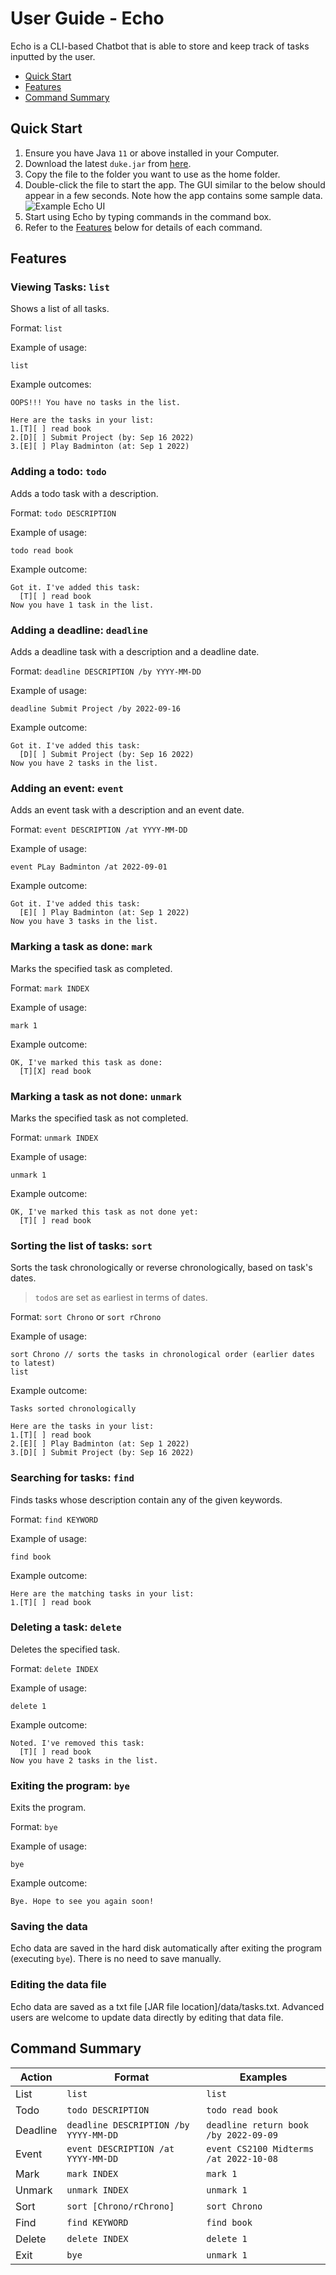 # User Guide - Echo

Echo is a CLI-based Chatbot that is able to store and keep track of tasks inputted by the user.

- [Quick Start](#quick-start)
- [Features](#features)
- [Command Summary](#command-summary)

## Quick Start
1. Ensure you have Java `11` or above installed in your Computer.
2. Download the latest `duke.jar` from [here](https://github.com/t1mzzz/ip/releases).
3. Copy the file to the folder you want to use as the home folder.
4. Double-click the file to start the app. The GUI similar to the below should appear in a few seconds. Note how the 
app contains some sample data.\
![Example Echo UI](./Ui.png)
5. Start using Echo by typing commands in the command box.
6. Refer to the [Features](#features) below for details of each command.

## Features 

### Viewing Tasks: `list`

Shows a list of all tasks.

Format: `list`

Example of usage:
```
list
```

Example outcomes:
```
OOPS!!! You have no tasks in the list.
```
```
Here are the tasks in your list:
1.[T][ ] read book
2.[D][ ] Submit Project (by: Sep 16 2022) 
3.[E][ ] Play Badminton (at: Sep 1 2022) 
```

### Adding a todo: `todo`

Adds a todo task with a description.

Format: `todo DESCRIPTION`

Example of usage:
```
todo read book
```

Example outcome:
```
Got it. I've added this task:
  [T][ ] read book
Now you have 1 task in the list.
```

### Adding a deadline: `deadline`

Adds a deadline task with a description and a deadline date.

Format: `deadline DESCRIPTION /by YYYY-MM-DD`

Example of usage:
```
deadline Submit Project /by 2022-09-16
```

Example outcome:
```
Got it. I've added this task:
  [D][ ] Submit Project (by: Sep 16 2022)
Now you have 2 tasks in the list.
```

### Adding an event: `event`

Adds an event task with a description and an event date.

Format: `event DESCRIPTION /at YYYY-MM-DD`

Example of usage:
```
event PLay Badminton /at 2022-09-01
```

Example outcome:
```
Got it. I've added this task:
  [E][ ] Play Badminton (at: Sep 1 2022)
Now you have 3 tasks in the list.
```

### Marking a task as done: `mark`

Marks the specified task as completed.

Format: `mark INDEX`

Example of usage:
```
mark 1
```

Example outcome:
```
OK, I've marked this task as done:
  [T][X] read book
```

### Marking a task as not done: `unmark`

Marks the specified task as not completed.

Format: `unmark INDEX`

Example of usage:
```
unmark 1
```

Example outcome:
```
OK, I've marked this task as not done yet:
  [T][ ] read book
```

### Sorting the list of tasks: `sort`

Sorts the task chronologically or reverse chronologically, based on task's dates. 
> `todo`s are set as earliest in terms of dates.

Format: `sort Chrono` or `sort rChrono`

Example of usage:
```
sort Chrono // sorts the tasks in chronological order (earlier dates to latest)
list
```

Example outcome:
```
Tasks sorted chronologically
```

```
Here are the tasks in your list:
1.[T][ ] read book
2.[E][ ] Play Badminton (at: Sep 1 2022)
3.[D][ ] Submit Project (by: Sep 16 2022)
```

### Searching for tasks: `find`

Finds tasks whose description contain any of the given keywords.

Format: `find KEYWORD`

Example of usage:
```
find book
```

Example outcome:
```
Here are the matching tasks in your list:
1.[T][ ] read book
```

### Deleting a task: `delete`

Deletes the specified task.

Format: `delete INDEX`

Example of usage:
```
delete 1
```

Example outcome:
```
Noted. I've removed this task:
  [T][ ] read book
Now you have 2 tasks in the list.
```

### Exiting the program: `bye`

Exits the program.

Format: `bye`

Example of usage:
```
bye
```

Example outcome:
```
Bye. Hope to see you again soon!
```

### Saving the data

Echo data are saved in the hard disk automatically after exiting the program (executing `bye`). 
There is no need to save manually.

### Editing the data file

Echo data are saved as a txt file [JAR file location]/data/tasks.txt. 
Advanced users are welcome to update data directly by editing that data file.

## Command Summary

| Action   | Format                                | Examples                               |
|----------|---------------------------------------|----------------------------------------|
| List     | `list`                                | `list`                                 |
| Todo     | `todo DESCRIPTION`                    | `todo read book`                       |
| Deadline | `deadline DESCRIPTION /by YYYY-MM-DD` | `deadline return book /by 2022-09-09`  |
| Event    | `event DESCRIPTION /at YYYY-MM-DD`    | `event CS2100 Midterms /at 2022-10-08` |
| Mark     | `mark INDEX`                          | `mark 1`                               |
| Unmark   | `unmark INDEX`                        | `unmark 1`                             |
| Sort     | `sort [Chrono/rChrono]`               | `sort Chrono`                          |
| Find     | `find KEYWORD`                        | `find book`                            |
| Delete   | `delete INDEX`                        | `delete 1`                             |
| Exit     | `bye`                                 | `unmark 1`                             |
